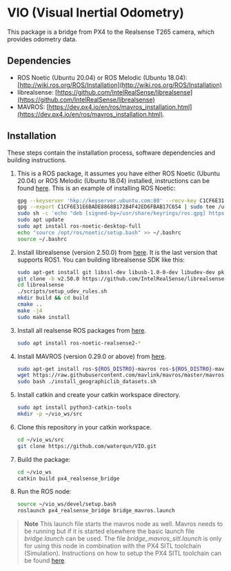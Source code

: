 # VIO (Visual Inertial Odometry)


This package is a bridge from PX4 to the Realsense T265 camera, which provides odometry data.

## Dependencies
* ROS Noetic (Ubuntu 20.04) or ROS Melodic (Ubuntu 18.04): [http://wiki.ros.org/ROS/Installation](http://wiki.ros.org/ROS/Installation)
* librealsense: [https://github.com/IntelRealSense/librealsense](https://github.com/IntelRealSense/librealsense)
* MAVROS: [https://dev.px4.io/en/ros/mavros_installation.html](https://dev.px4.io/en/ros/mavros_installation.html).


## Installation
These steps contain the installation process, software dependencies and building instructions.

1. This is a ROS package, it assumes you have either ROS Noetic (Ubuntu 20.04) or ROS Melodic (Ubuntu 18.04) installed, instructions can be found [here](http://wiki.ros.org/ROS/Installation). This is an example of installing ROS Noetic: 

   ```bash
   gpg --keyserver 'hkp://keyserver.ubuntu.com:80' --recv-key C1CF6E31E6BADE8868B172B4F42ED6FBAB17C654
   gpg --export C1CF6E31E6BADE8868B172B4F42ED6FBAB17C654 | sudo tee /usr/share/keyrings/ros.gpg > /dev/null
   sudo sh -c 'echo "deb [signed-by=/usr/share/keyrings/ros.gpg] https://mirrors.ustc.edu.cn/ros/ubuntu $(lsb_release -sc) main" > /etc/apt/sources.list.d/ros-latest.list'
   sudo apt update
   sudo apt install ros-noetic-desktop-full
   echo "source /opt/ros/noetic/setup.bash" >> ~/.bashrc
   source ~/.bashrc
   ```

2. Install librealsense (version 2.50.0) from [here](https://github.com/IntelRealSense/librealsense/tree/v2.50.0). It is the last version that supports ROS1. You can building librealsense SDK like this: 

   ```bash
   sudo apt-get install git libssl-dev libusb-1.0-0-dev libudev-dev pkg-config libgtk-3-dev libglfw3-dev libgl1-mesa-dev libglu1-mesa-dev build-essential
   git clone -b v2.50.0 https://github.com/IntelRealSense/librealsense.git
   cd librealsense
   ./scripts/setup_udev_rules.sh
   mkdir build && cd build
   cmake ..
   make -j4
   sudo make install
   ```

3. Install all realsense ROS packages from [here](https://github.com/IntelRealSense/realsense-ros/tree/2.3.2).

   ```bash
   sudo apt install ros-noetic-realsense2-*
   ```

4. Install MAVROS (version 0.29.0 or above) from [here](https://dev.px4.io/en/ros/mavros_installation.html).

   ```bash
   sudo apt-get install ros-${ROS_DISTRO}-mavros ros-${ROS_DISTRO}-mavros-extras ros-${ROS_DISTRO}-mavros-msgs
   wget https://raw.githubusercontent.com/mavlink/mavros/master/mavros/scripts/install_geographiclib_datasets.sh
   sudo bash ./install_geographiclib_datasets.sh
   ```

5. Install catkin and create your catkin workspace directory.

   ```bash
   sudo apt install python3-catkin-tools
   mkdir -p ~/vio_ws/src
   ```

6. Clone this repository in your catkin workspace.

   ```bash
   cd ~/vio_ws/src
   git clone https://github.com/waterqun/VIO.git
   ```

7. Build the package:

   ```bash
   cd ~/vio_ws
   catkin build px4_realsense_bridge
   ```

8. Run the ROS node:

   ```bash
   source ~/vio_ws/devel/setup.bash
   roslaunch px4_realsense_bridge bridge_mavros.launch
   ```

  > **Note** This launch file starts the mavros node as well. Mavros needs to be running but if it is started elsewhere the basic launch file *bridge.launch* can be used. The file *bridge_mavros_sitl.launch* is only for using this node in combination with the PX4 SITL toolchain (Simulation). Instructions on how to setup the PX4 SITL toolchain can be found [here](http://dev.px4.io/en/setup/dev_env_linux_ubuntu.html#common-dependencies). 

